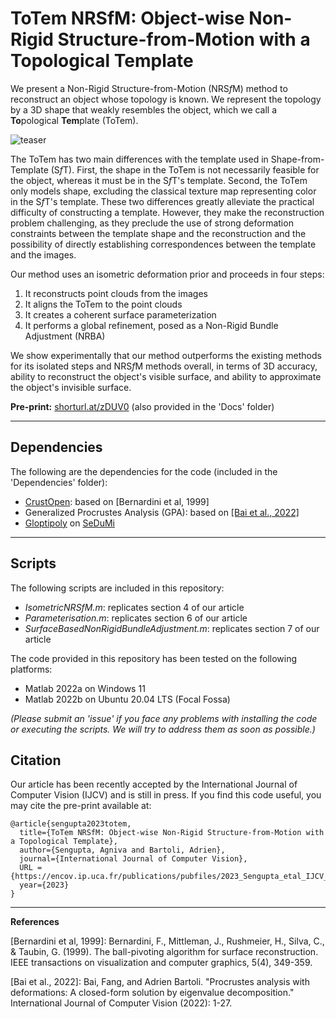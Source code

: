 # ToTem NRSfM: Object-wise Non-Rigid Structure-from-Motion with a Topological Template

We present a Non-Rigid Structure-from-Motion (NRS*f*M) method to reconstruct an object whose topology is known.
   We represent the topology by a 3D shape that weakly resembles the object, which we call a **To**pological **Tem**plate (ToTem).

   ![teaser](https://github.com/agnivsen/ToTem-NRSfM/assets/5153445/dadb67c5-d1e6-4eec-a830-a6e87ef3599d)

   The ToTem has two main differences with the template used in Shape-from-Template (S*f*T).
   First, the shape in the ToTem is not necessarily feasible for the object, whereas it must be in the S*f*T's template.
   Second, the ToTem only models shape, excluding the classical texture map representing color in the S*f*T's template. 
   These two differences greatly alleviate the practical difficulty of constructing a template.
   However, they make the reconstruction problem challenging, as they preclude the use of strong deformation constraints between the template shape and the reconstruction and the possibility of directly establishing correspondences between the template and the images. 
   
   
   Our method uses an isometric deformation prior and proceeds in four steps:
   1. It reconstructs point clouds from the images
   2. It aligns the ToTem to the point clouds
   3. It creates a coherent surface parameterization
   4. It performs a global refinement, posed as a Non-Rigid Bundle Adjustment (NRBA)
     
   We show experimentally that our method outperforms the existing methods for its isolated steps and NRS*f*M methods overall, in terms of 3D accuracy, ability to reconstruct the object's visible surface, and ability to approximate the object's invisible surface. 


**Pre-print:** [shorturl.at/zDUV0](https://encov.ip.uca.fr/publications/pubfiles/2023_Sengupta_etal_IJCV_topological.pdf) (also provided in the 'Docs' folder)


   ---

## Dependencies

The following are the dependencies for the code (included in the 'Dependencies' folder):

- [CrustOpen](mathworks.com/matlabcentral/fileexchange/63731-surface-reconstruction-from-scattered-points-cloud-open-surfaces): based on [Bernardini et al, 1999]
- Generalized Procrustes Analysis (GPA): based on [[Bai et al., 2022]](https://encov.ip.uca.fr/publications/pubfiles/2021_Bai_etal_IJCV_defgpa.pdf)
- [Gloptipoly](https://homepages.laas.fr/henrion/software/gloptipoly3/) on [SeDuMi](https://github.com/sqlp/sedumi)
  
 ---

 ## Scripts

 The following scripts are included in this repository:
 
- _IsometricNRSfM.m_: replicates section 4 of our article
- _Parameterisation.m_: replicates section 6 of our article
- _SurfaceBasedNonRigidBundleAdjustment.m_: replicates section 7 of our article

The code provided in this repository has been tested on the following platforms:
- Matlab 2022a on Windows 11
- Matlab 2022b on Ubuntu 20.04 LTS (Focal Fossa)

_(Please submit an 'issue' if you face any problems with installing the code or executing the scripts. We will try to address them as soon as possible.)_

## Citation

Our article has been recently accepted by the International Journal of Computer Vision (IJCV) and is still in press. If you find this code useful, you may cite the pre-print available at:

```
@article{sengupta2023totem,
  title={ToTem NRSfM: Object-wise Non-Rigid Structure-from-Motion with a Topological Template},
  author={Sengupta, Agniva and Bartoli, Adrien},
  journal={International Journal of Computer Vision},
  URL = {https://encov.ip.uca.fr/publications/pubfiles/2023_Sengupta_etal_IJCV_topological.pdf}
  year={2023}
}
```
 ---

 **References**

[Bernardini et al, 1999]: Bernardini, F., Mittleman, J., Rushmeier, H., Silva, C., & Taubin, G. (1999). The ball-pivoting algorithm for surface reconstruction. IEEE transactions on visualization and computer graphics, 5(4), 349-359.

[Bai et al., 2022]: Bai, Fang, and Adrien Bartoli. "Procrustes analysis with deformations: A closed-form solution by eigenvalue decomposition." International Journal of Computer Vision (2022): 1-27.
